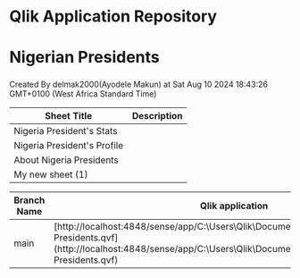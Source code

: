 # Qlik Application Repository 
# Nigerian Presidents
### 
Created By delmak2000(Ayodele Makun) at Sat Aug 10 2024 18:43:26 GMT+0100 (West Africa Standard Time)




Sheet Title | Description
------------ | -------------
Nigeria President's Stats|
Nigeria President's Profile|
About Nigeria Presidents|
My new sheet (1)|



Branch Name|Qlik application
---|---
main|[http://localhost:4848/sense/app/C:\Users\Qlik\Documents\Qlik\Sense\Apps\Nigerian Presidents.qvf](http://localhost:4848/sense/app/C:\Users\Qlik\Documents\Qlik\Sense\Apps\Nigerian Presidents.qvf)